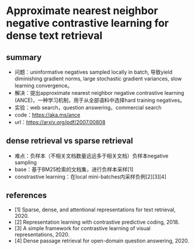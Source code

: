 
# Approximate nearest neighbor negative contrastive learning for dense text retrieval
## summary
- 问题：uninformative negatives sampled locally in batch, 导致yield diminishing gradient norms, large stochastic gradient variances, slow learning convergence。
- 解决：提出approximate nearest neighbor negative contrastive learning (ANCE)，一种学习机制，用于从全部语料中选择hard training negatives。
- 实验：web search，question answering，commercial search
- code：https://aka.ms/ance
- url：https://arxiv.org/pdf/2007.00808

## dense retrieval vs sparse retrieval
- 难点：负样本（不相关文档数量远远多于相关文档）负样本negative sampling
- base：基于BM25检索的文档集，进行负样本采样[1]
- constrastive learning：在local mini-batches内采样负例[2][3][4]

## references
- [1] Sparse, dense, and attentional representations for text retrieval, 2020.
- [2] Representation learning with contrastive predictive coding, 2018.
- [3] A simple framework for contrastive learning of visual representations, 2020.
- [4] Dense passage retrieval for open-domain question answering, 2020.
